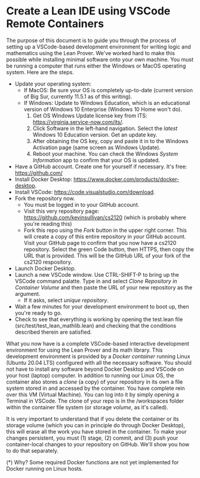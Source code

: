 # Create a Lean IDE using VSCode Remote Containers

The purpose of this document is to guide you through the process of setting up a VSCode-based development environment for writing logic and mathematics using the Lean Prover. We've worked hard to make this possible while installing minimal software onto your own machine. 
You must be running a computer that runs either the Windows or MacOS operating system. Here are the steps.

- Update your operating system:
  - If MacOS: Be sure your OS is completely up-to-date (current version of Big Sur, currently 11.5.1 as of this writing).
  - If Windows: Update to Windows Education, which is an educational version of Windows 10 Enterprise (Windows 10 Home won't do).
    1. Get OS Windows Update license key from ITS: https://virginia.service-now.com/its/.  
    2. Click Software in the left-hand navigation. Select the *latest* Windows 10 Education version. Get an update key.
    3. After obtaining the OS key, copy and paste it in to the Windows Activation page (same screen as Windows Update).
    4. Reboot your machine. You can check the Windows *System Information* app to confirm that your OS is updated.
- Have a GitHub account. Create one for yourself if necessary. It's free: https://github.com/
- Install Docker Desktop: https://www.docker.com/products/docker-desktop.
- Install VSCode: https://code.visualstudio.com/download.
- Fork the repository now.
  - You must be logged in to your GitHub account.
  - Visit this very repository page: https://github.com/kevinsullivan/cs2120 (which is probably where you're reading this)
  - Fork this repo using the *Fork* button in the upper right corner. This will create a copy of this entire repository in *your* GitHub account. Visit your GitHub page to confirm that you now have a cs2120 repository. Select the green Code button, then HTTPS, then copy the URL that is provided. This will be the GitHub URL of your fork of the cs2120 respository.
- Launch Docker Desktop.
- Launch a new VSCode window. Use CTRL-SHIFT-P to bring up the VSCode command palatte. Type in and select *Clone Repository in Container Volume* and then paste the URL of your new repository as the argument.
  - If it asks, select *unique repository*.
- Wait a few minutes for your development environment to boot up, then you're ready to go.
- Check to see that everything is working by opening the test.lean file (src/test/test_lean_mathlib.lean) and checking that the conditions described therein are satisfied.

What you now have is a complete VSCode-based interactive development environment for using the Lean Prover and its math library. This development environment is provided by a *Docker container* running Linux (Ubuntu 20.04 LTS) configured with all the necessary software. You should not have to install any software beyond Docker Desktop and VSCode on your host (laptop) computer. In addition to running our Linux OS, the container also stores a *clone* (a copy) of your repository in its own a file system stored in and accessed by the container. You have complete rein over this VM (Virtual Machine). You can log into it by simply opening a Terminal in VSCode. The clone of your repo is in the /workspaces folder within the container file system (or storage *volume*, as it's called).

It is very important to understand that if you delete the container or its storage volume (which you can in principle do through Docker Desktop), this will erase all the work you have stored in the container. To make your changes persistent, you must (1) stage, (2) commit, and (3) push your container-local changes to your repository on GitHub. We'll show you how to do that separately.

(*) Why? Some required Docker functions are not yet implemented for Docker running on Linux hosts.
